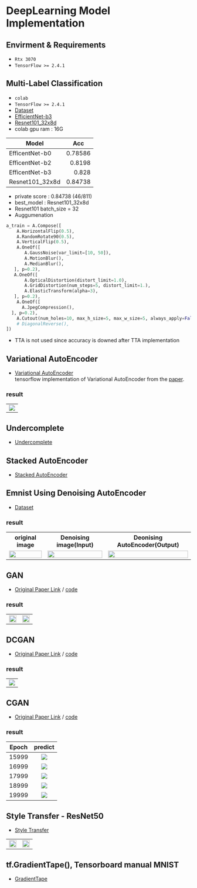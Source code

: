 # DeepLearning Model Implementation

## Envirment & Requirements

* `Rtx 3070`
* `TensorFlow >= 2.4.1`

## Multi-Label Classification

* `colab`
* `TensorFlow >= 2.4.1`
* [Dataset](https://dacon.io/competitions/official/235697/data/)
* [EfficientNet-b3](https://github.com/pwr4779/DeepLearning/blob/master/NoisyEMNISTClassification/EfficientNet-b3.py)
* [Resnet101_32x8d](https://github.com/pwr4779/DeepLearning/blob/master/NoisyEMNISTClassification/Resnet101_32x8d.py)
* colab gpu ram : 16G  

| <center>Model</center> | <center>Acc</center> |  
|:------|---:|  
| EfficentNet-b0 | 0.78586 |  
| EfficentNet-b2 | 0.8198 |  
| EfficentNet-b3 | 0.828 |  
| Resnet101_32x8d | 0.84738 |  

* private score : 0.84738 (46/811)
* best_model : Resnet101_32x8d
* Resnet101 batch_size = 32
* Auggumenation  
```python
a_train = A.Compose([
    A.HorizontalFlip(0.5),
    A.RandomRotate90(0.5),
    A.VerticalFlip(0.5),
    A.OneOf([
       A.GaussNoise(var_limit=[10, 50]),
       A.MotionBlur(),
       A.MedianBlur(),
   ], p=0.2),
   A.OneOf([
       A.OpticalDistortion(distort_limit=1.0),
       A.GridDistortion(num_steps=5, distort_limit=1.),
       A.ElasticTransform(alpha=3),
   ], p=0.2),
    A.OneOf([
      A.JpegCompression(),
  ], p=0.2),
    A.Cutout(num_holes=10, max_h_size=5, max_w_size=5, always_apply=False, p=0.5, ),
    # DiagonalReverse(),
])
```  
* TTA is not used since accuracy is downed after TTA implementation

## Variational AutoEncoder
- [Variational AutoEncoder](https://github.com/pwr4779/DeepLearning/blob/master/VAE/variationalAutoencoder.py)  
tensorflow implementation of Variational AutoEncoder from the [paper](https://arxiv.org/pdf/1606.05908.pdf).

### result
<table border="0">
<tr>
    <td>
    <img src="https://github.com/pwr4779/DeepLearning/blob/master/VAE/vae.png"/>
    </td>
</tr>
</table>

## Undercomplete
- [Undercomplete](https://github.com/pwr4779/DeepLearning/blob/master/VAE/Undercomplete.ipynb)

## Stacked AutoEncoder
- [Stacked AutoEncoder](https://github.com/pwr4779/DeepLearning/blob/master/AutoEncoder/Stacked%20AutoEncoder.ipynb)

## Emnist Using Denoising AutoEncoder
- [Dataset](https://www.kaggle.com/crawford/emnist)
### result
<table border="0">
<tr>
    <th>original image</th>
    <th>Denoising image(Input)</th>
    <th>Deonising AutoEncoder(Output)</th>
</tr>
<tr>
    <td>
    <img src="https://github.com/pwr4779/DeepLearning/blob/master/EMNIST-using-Denoising-AutoEncoder/content/image.jpg" width="100%"/>
    </td>
    <td>
    <img src="https://github.com/pwr4779/DeepLearning/blob/master/EMNIST-using-Denoising-AutoEncoder/content/noisy.jpg" width="100%"/>
    </td>
    <td>
    <img src="https://github.com/pwr4779/DeepLearning/blob/master/EMNIST-using-Denoising-AutoEncoder/content/test.jpg" width="100%"/>
    </td>
</tr>
</table>  

## GAN
- [Original Paper Link](https://arxiv.org/abs/1406.2661) / [code](https://github.com/pwr4779/DeepLearning/blob/master/GAN/GAN/gan.ipynb)

### result 
<table border="0">
<tr>
    <td>
    <img src="https://github.com/pwr4779/DeepLearning/blob/master/GAN/GAN/epoch1000.JPG" width="100%" />
    </td>
    <td>
    <img src="https://github.com/pwr4779/DeepLearning/blob/master/GAN/GAN/epoch2000.JPG", width="100%" />
    </td>
</tr>
</table>

## DCGAN  
- [Original Paper Link](https://arxiv.org/abs/1511.06434) / [code](https://github.com/pwr4779/DeepLearning/blob/master/GAN/DCGAN/DCGAN.ipynb)

### result
<table border="0">
<tr>
    <td>
    <img src="https://github.com/pwr4779/DeepLearning/blob/master/GAN/DCGAN/dcgan.gif"/>
    </td>
</tr>
</table>

## CGAN
- [Original Paper Link](https://arxiv.org/abs/1511.06434) / [code](https://github.com/pwr4779/DeepLearning/blob/master/GAN/CGAN/CGAN.ipynb)

### result
| Epoch       |  predict |
:-------------------------:|:-------------------------:
15999  |  ![](https://github.com/pwr4779/DeepLearning/blob/master/GAN/CGAN/result/result_15999.png)
16999  |  ![](https://github.com/pwr4779/DeepLearning/blob/master/GAN/CGAN/result/result_16999.png)
17999  |  ![](https://github.com/pwr4779/DeepLearning/blob/master/GAN/CGAN/result/result_17999.png)
18999  |  ![](https://github.com/pwr4779/DeepLearning/blob/master/GAN/CGAN/result/result_18999.png)
19999  |  ![](https://github.com/pwr4779/DeepLearning/blob/master/GAN/CGAN/result/result_19999.png)

## Style Transfer - ResNet50
- [Style Transfer](https://github.com/pwr4779/DeepLearning/blob/master/ResNet-StyleTransfer/ResNet-StyleTransfer.ipynb)

<table border="0">
<tr>
    <td>
    <img src="https://github.com/pwr4779/DeepLearning/blob/master/ResNet-StyleTransfer/cat.jpg" width="100%" />
    </td>
    <td>
    <img src="https://github.com/pwr4779/DeepLearning/blob/master/ResNet-StyleTransfer/stylized-image.png", width="100%" />
    </td>
</tr>
</table>

## tf.GradientTape(), Tensorboard manual MNIST
- [GradientTape](https://github.com/pwr4779/DeepLearning/blob/master/Tensorflow%20Advanced%20Tutorials/MNIST.ipynb)

